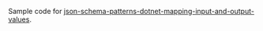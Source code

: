 Sample code for [json-schema-patterns-dotnet-mapping-input-and-output-values](https://endjin.com/blog/2024/05/json-schema-patterns-dotnet-mapping-input-and-output-values).
